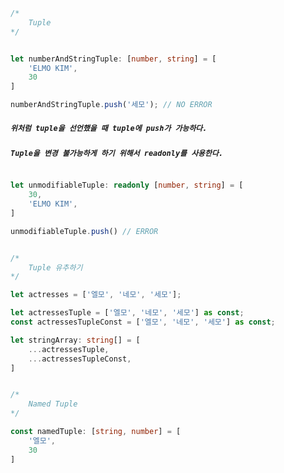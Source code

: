 
```ts
/*
	Tuple
*/


let numberAndStringTuple: [number, string] = [
	'ELMO KIM',
	30
]

numberAndStringTuple.push('세모'); // NO ERROR

```

##### `위처럼 tuple을 선언했을 때 tuple에 push가 가능하다.`

##### `Tuple을 변경 불가능하게 하기 위해서 readonly를 사용한다.`

```ts

let unmodifiableTuple: readonly [number, string] = [
	30,
	'ELMO KIM',
]

unmodifiableTuple.push() // ERROR

```

```ts

/*
	Tuple 유추하기
*/

let actresses = ['엘모', '네모', '세모'];

let actressesTuple = ['엘모', '네모', '세모'] as const;
const actressesTupleConst = ['엘모', '네모', '세모'] as const;

let stringArray: string[] = [
	...actressesTuple,
	...actressesTupleConst,
]

```

```ts

/*
	Named Tuple
*/

const namedTuple: [string, number] = [
	'엘모',
	30
]

```